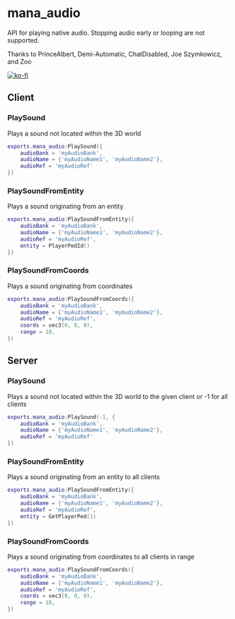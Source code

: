 # mana_audio
API for playing native audio. Stopping audio early or looping are not supported. 

Thanks to PrinceAlbert, Demi-Automatic, ChatDisabled, Joe Szymkowicz, and Zoo

[![ko-fi](https://ko-fi.com/img/githubbutton_sm.svg)](https://ko-fi.com/O5O0NX2Q4)


## Client

### PlaySound
Plays a sound not located within the 3D world

```lua
exports.mana_audio:PlaySound({
    audioBank = 'myAudioBank',
    audioName = {'myAudioName1', 'myAudioName2'},
    audioRef = 'myAudioRef'
})
```

### PlaySoundFromEntity
Plays a sound originating from an entity

```lua
exports.mana_audio:PlaySoundFromEntity({
    audioBank = 'myAudioBank',
    audioName = {'myAudioName1', 'myAudioName2'},
    audioRef = 'myAudioRef',
    entity = PlayerPedId()
})
```

### PlaySoundFromCoords
Plays a sound originating from coordinates

```lua
exports.mana_audio:PlaySoundFromCoords({
    audioBank = 'myAudioBank',
    audioName = {'myAudioName1', 'myAudioName2'},
    audioRef = 'myAudioRef',
    coords = vec3(0, 0, 0),
    range = 10,
})
```

## Server

### PlaySound
Plays a sound not located within the 3D world to the given client or -1 for all clients

```lua
exports.mana_audio:PlaySound(-1, {
    audioBank = 'myAudioBank',
    audioName = {'myAudioName1', 'myAudioName2'},
    audioRef = 'myAudioRef'
})
```

### PlaySoundFromEntity
Plays a sound originating from an entity to all clients

```lua
exports.mana_audio:PlaySoundFromEntity({
    audioBank = 'myAudioBank',
    audioName = {'myAudioName1', 'myAudioName2'},
    audioRef = 'myAudioRef',
    entity = GetPlayerPed(1)
})
```

### PlaySoundFromCoords
Plays a sound originating from coordinates to all clients in range

```lua
exports.mana_audio:PlaySoundFromCoords({
    audioBank = 'myAudioBank',
    audioName = {'myAudioName1', 'myAudioName2'},
    audioRef = 'myAudioRef',
    coords = vec3(0, 0, 0),
    range = 10,
})
```
